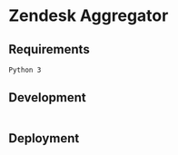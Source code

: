 # Zendesk Aggregator


## Requirements

```
Python 3
```


## Development


```

```


## Deployment


```

```
